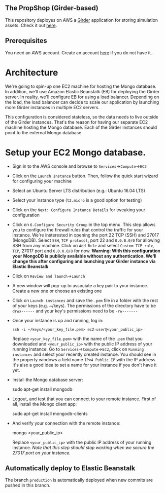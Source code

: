 ## The PropShop (Girder-based) ##

This repository deployes on AWS a
[Girder](https://girder.readthedocs.io/en/latest/) application for storing
simulation assets. Check it out [here](https://data.ignitionfuel.org).

## Prerequisites

You need an AWS account. Create an account [here](https://aws.amazon.com/) if
you do not have it.

# Architecture

We're going to spin-up one EC2 machine for hosting the Mongo database. In
addition, we'll use Amazon Elastic Beanstalk (EB) for deploying the Girder
server. In reality, we'll configure EB for using a load balancer. Depending on
the load, the load balancer can decide to scale our application by launching
more Girder instances in multiple EC2 servers.

This configuration is considered stateless, so the data needs to live outside
of the Girder instances. That's the reason for having our separate EC2 machine
hosting the Mongo database. Each of the Girder instances should point to the
external Mongo database.

# Setup your EC2 Mongo database.

* Sign in to the AWS console and browse to `Services`->`Compute`->`EC2`
* Click on the `Launch Instance` button. Then, follow the quick start wizard
  for configuring your machine
* Select an Ubuntu Server LTS distribution (e.g.: Ubuntu 16.04 LTS)
* Select your instance type (`t2.micro` is a good option for testing)
* Click on the `Next: Configure Instance Details` for tweaking your
  configuration
* Click on `6.Configure Security Group` in the top menu. This step allows you
  to configure the firewall rules that control the traffic for your instance.
  We're insterested in opening the port 22 TCP (SSH) and 27017 (MongoDB).
  Select `SSH`, `TCP protocol`, port 22 and `0.0.0.0/0` for allowing SSH from
  any machine. Click on `Add Rule` and select `Custom TCP rule`, `TCP`, 27017
  port and `0.0.0.0/0` for now. **Warning: With this configuration your MongoDB
  is publicly available without any authentication. We'll change this after
  configuring and launching your Girder instance via Elastic Beanstalk**
* Click on `Review and launch`->`Launch`
* A new window will pop-up to associate a key pair to your instance. Create a new
  one or choose an existing one
* Click on `Launch instances` and save the `.pem` file in a folder with the
  rest of your keys (e.g. ~/keys). The permissions of the directory have to be
  `drwx------` and your key's permissions need to be `-rw-------`
* Once your instance is up and running, log in:

      ssh -i ~/keys/<your_key_file.pem> ec2-user@<your_public_ip>

  Replace `<your_key_file.pem>` with the name of the `.pem` that you downloaded
  and `<your_public_ip>` with the public IP address of your running instance.
  Go to `Services`->`Compute`->`EC2`, click on `Running instances` and select
  your recently created instance. You should see in the property windows a field
  name `IPv4 Public IP` with the IP address. It's also a good idea to set a name
  for your instance if you don't have it yet.
* Install the Mongo database server:

     sudo apt-get install mongodb


* Logout, and test that you can connect to your remote instance. First of all,
  install the Mongo client app:

    sudo apt-get install mongodb-clients

* And verify your connection with the remote instance:

    mongo <your_public_ip>

  Replace `<your_public_ip>` with the public IP address of your running
  instance. *Note that this step should stop working when we secure the 27017
  port on your instance.*

## Automatically deploy to Elastic Beanstalk

The branch `production` is automatically deployed when new commits are pushed
in this branch.